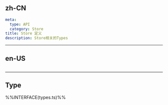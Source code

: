 ## zh-CN
```yaml
meta:
  type: API
  category: Store
title: Store 定义
description: Store相关的Types
```
---
## en-US
```yaml

```
---


## Type

%%INTERFACE(types.ts)%%
